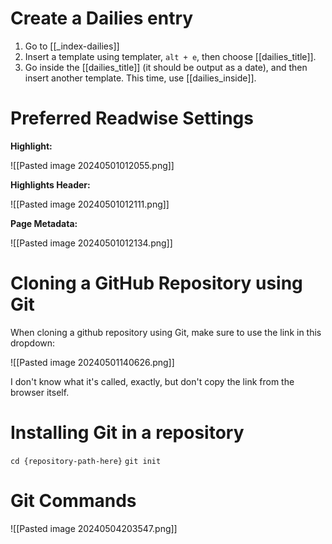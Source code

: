 # Create a Dailies entry
1.  Go to [[_index-dailies]]
2. Insert a template using templater, `alt + e`, then choose [[dailies_title]].
3. Go inside the [[dailies_title]] (it should be output as a date), and then insert another template. This time, use [[dailies_inside]].
# Preferred Readwise Settings

**Highlight:**

![[Pasted image 20240501012055.png]]

**Highlights Header:**

![[Pasted image 20240501012111.png]]

**Page Metadata:**

![[Pasted image 20240501012134.png]]
# Cloning a GitHub Repository using Git
When cloning a github repository using Git, make sure to use the link in this dropdown:

![[Pasted image 20240501140626.png]]

I don't know what it's called, exactly, but don't copy the link from the browser itself.

# Installing Git in a repository
`cd {repository-path-here}`
`git init`

# Git Commands

![[Pasted image 20240504203547.png]]